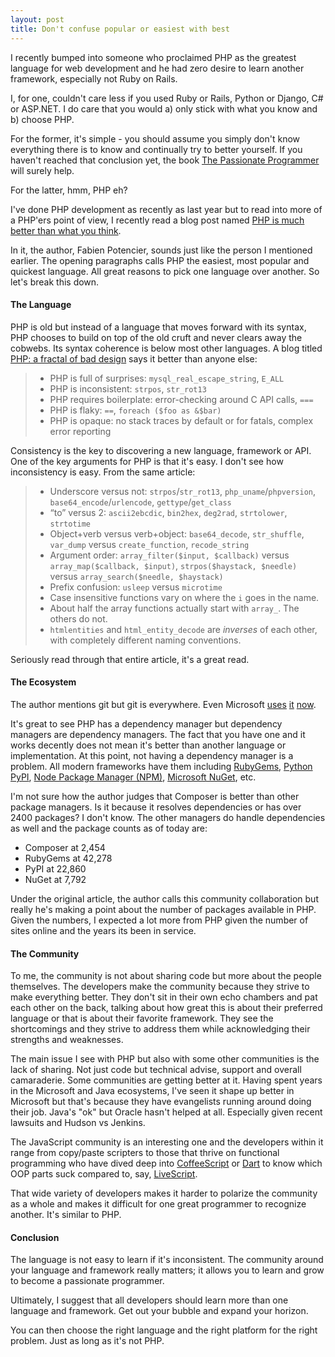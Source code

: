 ```yaml
---
layout: post
title: Don't confuse popular or easiest with best
---
```


I recently bumped into someone who proclaimed PHP as the greatest
language for web development and he had zero desire to learn another
framework, especially not Ruby on Rails.

I, for one, couldn't care less if you used Ruby or Rails, Python or
Django, C# or ASP.NET. I do care that you would a) only stick with what
you know and b) choose PHP.

For the former, it's simple - you should assume you simply don't know
everything there is to know and continually try to better yourself. If
you haven't reached that conclusion yet, the book
[The Passionate Programmer](http://pragprog.com/book/cfcar2/the-passionate-programmer)
will surely help.

For the latter, hmm, PHP eh?

I've done PHP development as recently as last year but to read into more
of a PHP'ers point of view, I recently read a blog post named
[PHP is much better than what you think](http://fabien.potencier.org/article/64/php-is-much-better-than-what-you-think).

In it, the author, Fabien Potencier, sounds just like the person I
mentioned earlier. The opening paragraphs calls PHP the easiest, most
popular and quickest language. All great reasons to pick one language
over another. So let's break this down.

#### The Language

PHP is old but instead of a language that moves forward with its syntax,
PHP chooses to build on top of the old cruft and never clears away the
cobwebs. Its syntax coherence is below most other languages. A blog titled
[PHP: a fractal of bad design](http://me.veekun.com/blog/2012/04/09/php-a-fractal-of-bad-design/)
says it better than anyone else:

> * PHP is full of surprises: `mysql_real_escape_string`, `E_ALL`
> * PHP is inconsistent: `strpos`, `str_rot13`
> * PHP requires boilerplate: error-checking around C API calls, `===`
> * PHP is flaky: `==`, `foreach ($foo as &$bar)`
> * PHP is opaque: no stack traces by default or for fatals, complex error reporting

Consistency is the key to discovering a new language, framework or API.
One of the key arguments for PHP is that it's easy. I don't see how
inconsistency is easy. From the same article:

> * Underscore versus not: `strpos`/`str_rot13`, `php_uname`/`phpversion`, `base64_encode`/`urlencode`, `gettype`/`get_class`
> * “to” versus 2: `ascii2ebcdic`, `bin2hex`, `deg2rad`, `strtolower`, `strtotime`
> * Object+verb versus verb+object: `base64_decode`, `str_shuffle`, `var_dump` versus `create_function`, `recode_string`
> * Argument order: `array_filter($input, $callback)` versus `array_map($callback, $input)`, `strpos($haystack, $needle)` versus `array_search($needle, $haystack)`
> * Prefix confusion: `usleep` versus `microtime`
> * Case insensitive functions vary on where the `i` goes in the name.
> * About half the array functions actually start with `array_`. The others do not.
> * `htmlentities` and `html_entity_decode` are *inverses* of each other, with completely different naming conventions.

Seriously read through that entire article, it's a great read.

#### The Ecosystem

The author mentions git but git is everywhere. Even Microsoft
[uses](https://github.com/WindowsAzure) [it](https://github.com/NuGet)
[now](https://github.com/MSOpenTech).

It's great to see PHP has a dependency manager but dependency managers
are dependency managers. The fact that you have one and it works
decently does not mean it's better than another language or
implementation. At this point, not having a dependency manager is a
problem. All modern frameworks have them including
[RubyGems](https://rubygems.org/), [Python PyPI](http://pypi.python.org/pypi),
[Node Package Manager (NPM)](https://npmjs.org/),
[Microsoft NuGet](http://nuget.org/), etc.

I'm not sure how the author judges that Composer is better than other
package managers. Is it because it resolves dependencies or has over
2400 packages? I don't know. The other managers do handle dependencies
as well and the package counts as of today are:

* Composer at 2,454
* RubyGems at 42,278
* PyPI at 22,860
* NuGet at 7,792

Under the original article, the author calls this community
collaboration but really he's making a point about the number of
packages available in PHP. Given the numbers, I expected a lot more from
PHP given the number of sites online and the years its been in service.

#### The Community

To me, the community is not about sharing code but more about the people
themselves. The developers make the community because they strive to
make everything better.  They don't sit in their own echo chambers and
pat each other on the back, talking about how great this is about their
preferred language or that is about their favorite framework. They see
the shortcomings and they strive to address them while acknowledging
their strengths and weaknesses.

The main issue I see with PHP but also with some other communities is
the lack of sharing. Not just code but technical advise, support and
overall camaraderie. Some communities are getting better at it. Having
spent years in the Microsoft and Java ecosystems, I've seen it shape up
better in Microsoft but that's because they have evangelists running
around doing their job. Java's "ok" but Oracle hasn't helped at all.
Especially given recent lawsuits and Hudson vs Jenkins.

The JavaScript community is an interesting one and the developers within
it range from copy/paste scripters to those that thrive on functional
programming who have dived deep into [CoffeeScript](http://coffeescript.org/)
or [Dart](http://www.dartlang.org/) to know which OOP parts suck
compared to, say, [LiveScript](http://gkz.github.com/LiveScript/).

That wide variety of developers makes it harder to polarize the
community as a whole and makes it difficult for one great programmer to
recognize another. It's similar to PHP.

#### Conclusion

The language is not easy to learn if it's inconsistent. The community
around your language and framework really matters; it allows you to
learn and grow to become a passionate programmer.

Ultimately, I suggest that all developers should learn more than one
language and framework. Get out your bubble and expand your horizon.

You can then choose the right language and the right platform for the
right problem. Just as long as it's not PHP.

